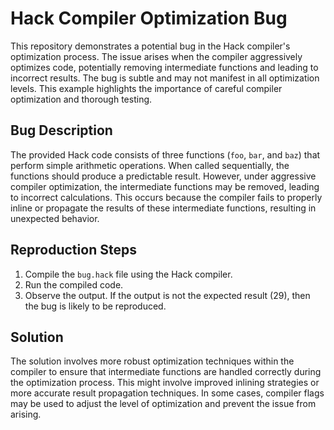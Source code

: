 # Hack Compiler Optimization Bug

This repository demonstrates a potential bug in the Hack compiler's optimization process. The issue arises when the compiler aggressively optimizes code, potentially removing intermediate functions and leading to incorrect results.  The bug is subtle and may not manifest in all optimization levels.  This example highlights the importance of careful compiler optimization and thorough testing. 

## Bug Description

The provided Hack code consists of three functions (`foo`, `bar`, and `baz`) that perform simple arithmetic operations. When called sequentially, the functions should produce a predictable result. However, under aggressive compiler optimization, the intermediate functions may be removed, leading to incorrect calculations. This occurs because the compiler fails to properly inline or propagate the results of these intermediate functions, resulting in unexpected behavior.

## Reproduction Steps

1. Compile the `bug.hack` file using the Hack compiler.
2. Run the compiled code. 
3. Observe the output. If the output is not the expected result (29), then the bug is likely to be reproduced.

## Solution

The solution involves more robust optimization techniques within the compiler to ensure that intermediate functions are handled correctly during the optimization process. This might involve improved inlining strategies or more accurate result propagation techniques. In some cases, compiler flags may be used to adjust the level of optimization and prevent the issue from arising.
